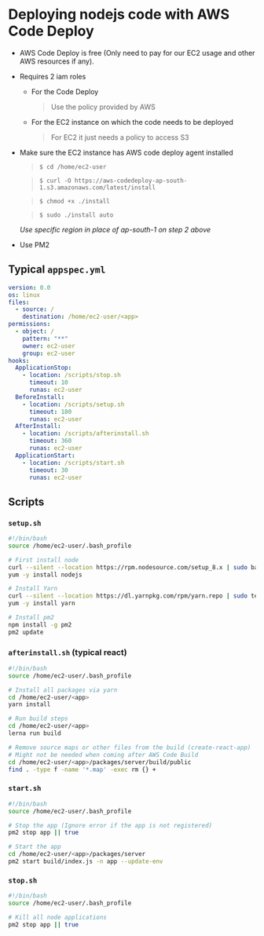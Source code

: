 # Deploying nodejs code with AWS Code Deploy
* AWS Code Deploy is free (Only need to pay for our EC2 usage and other AWS resources if any).
* Requires 2 iam roles
  * For the Code Deploy
    > Use the policy provided by AWS
  * For the EC2 instance on which the code needs to be deployed
    > For EC2 it just needs a policy to access S3

* Make sure the EC2 instance has AWS code deploy agent installed
  > `$ cd /home/ec2-user`
  
  > `$ curl -O https://aws-codedeploy-ap-south-1.s3.amazonaws.com/latest/install`
  
  > `$ chmod +x ./install`
  
  > `$ sudo ./install auto`

  *Use specific region in place of ap-south-1 on step 2 above*

* Use PM2
## Typical `appspec.yml`
```yml
version: 0.0
os: linux
files:
  - source: /
    destination: /home/ec2-user/<app>
permissions:
  - object: /
    pattern: "**"
    owner: ec2-user
    group: ec2-user
hooks:
  ApplicationStop:
    - location: /scripts/stop.sh
      timeout: 10
      runas: ec2-user
  BeforeInstall:
    - location: /scripts/setup.sh
      timeout: 180
      runas: ec2-user
  AfterInstall:
    - location: /scripts/afterinstall.sh
      timeout: 360
      runas: ec2-user
  ApplicationStart:
    - location: /scripts/start.sh
      timeout: 30
      runas: ec2-user
```
## Scripts
### `setup.sh`
```bash
#!/bin/bash
source /home/ec2-user/.bash_profile

# First install node
curl --silent --location https://rpm.nodesource.com/setup_8.x | sudo bash -
yum -y install nodejs

# Install Yarn
curl --silent --location https://dl.yarnpkg.com/rpm/yarn.repo | sudo tee /etc/yum.repos.d/yarn.repo
yum -y install yarn

# Install pm2
npm install -g pm2
pm2 update
```

### `afterinstall.sh` (typical react)
```bash
#!/bin/bash
source /home/ec2-user/.bash_profile

# Install all packages via yarn
cd /home/ec2-user/<app>
yarn install

# Run build steps
cd /home/ec2-user/<app>
lerna run build

# Remove source maps or other files from the build (create-react-app)
# Might not be needed when coming after AWS Code Build
cd /home/ec2-user/<app>/packages/server/build/public
find . -type f -name '*.map' -exec rm {} +
```

### `start.sh`
```bash
#!/bin/bash
source /home/ec2-user/.bash_profile

# Stop the app (Ignore error if the app is not registered)
pm2 stop app || true

# Start the app
cd /home/ec2-user/<app>/packages/server
pm2 start build/index.js -n app --update-env
```

### `stop.sh`
```bash
#!/bin/bash
source /home/ec2-user/.bash_profile

# Kill all node applications
pm2 stop app || true
```
